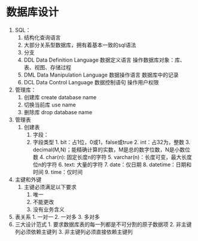 # 数据库设计 
   1. SQL：
       1. 结构化查询语言
       2. 大部分关系型数据库，拥有着基本一致的sql语法
       3. 分支
         1. DDL Data Definition Language 数据定义语言   操作数据库对象：库、表、视图、存储过程
         2. DML Data Manipulation Language 数据操作语言   数据库中的记录
         3. DCL Data Control Language  数据控制语句  操作用户权限
   2. 管理库：
       1. 创建库 create database name
       2. 切换当前库 use name
       3. 删除库 drop database name
   3. 管理表
       1. 创建表 
          1.  字段：
            1. 字段类型
              1. bit：占1位，0或1，false或true
              2. int：占32为，整数
              3. decimal(M,N)；能精确计算的实数，M是总的数字位数，N是小数位数
              4. char(n): 固定长度n的字符
              5. varchar(n)：长度可变，最大长度位n的字符
              6. text: 大量的字符
              7. date：仅日期
              8. datetime：日期和时间
              9. time：仅时间 
   4. 主键和外键
      1. 主键必须满足以下要求
         1. 唯一
         2. 不能更改
         3. 没有业务含义  
   5. 表关系
     1. 一对一
     2. 一对多
     3. 多对多
   6. 三大设计范式 
     1. 要求数据库表的每一列都是不可分割的原子数据项
     2. 非主键列必须依赖主键列
     3. 非主键列必须直接依赖主键列